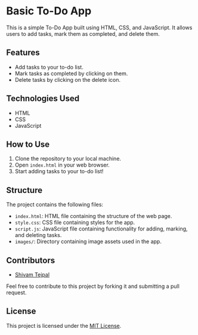 # Basic To-Do App

This is a simple To-Do App built using HTML, CSS, and JavaScript. It allows users to add tasks, mark them as completed, and delete them.

## Features

- Add tasks to your to-do list.
- Mark tasks as completed by clicking on them.
- Delete tasks by clicking on the delete icon.

## Technologies Used

- HTML
- CSS
- JavaScript

## How to Use

1. Clone the repository to your local machine.
2. Open `index.html` in your web browser.
3. Start adding tasks to your to-do list!
   
## Structure

The project contains the following files:

- `index.html`: HTML file containing the structure of the web page.
- `style.css`: CSS file containing styles for the app.
- `script.js`: JavaScript file containing functionality for adding, marking, and deleting tasks.
- `images/`: Directory containing image assets used in the app.

## Contributors

- [Shivam Tejpal](https://github.com/ShivamTejpal)

Feel free to contribute to this project by forking it and submitting a pull request.

## License

This project is licensed under the [MIT License](LICENSE).
